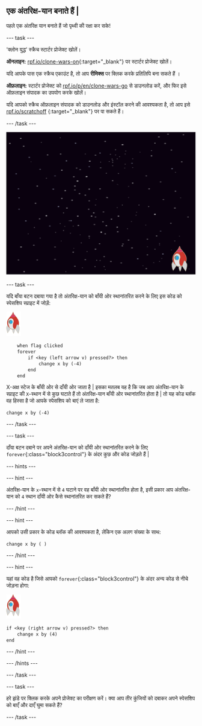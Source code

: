 ## एक अंतरिक्ष-यान बनाते हैं |

पहले एक अंतरिक्ष यान बनाते हैं जो पृथ्वी की रक्षा कर सके!

\--- task \---

'क्लोन युद्ध' स्क्रैच स्टार्टर प्रोजेक्ट खोलें।

**ऑनलाइन:** [rpf.io/clone-wars-on](http://rpf.io/clone-wars-on){:target="_blank"} पर स्टार्टर प्रोजेक्ट खोलें।

यदि आपके पास एक स्क्रैच एकाउंट है, तो आप **रीमिक्स** पर क्लिक करके प्रतिलिपि बना सकते हैं ।

**ऑफ़लाइन:** स्टार्टर प्रोजेक्ट को [rpf.io/p/en/clone-wars-go](http://rpf.io/p/en/clone-wars-go) से डाउनलोड करें, और फिर इसे ऑफ़लाइन संपादक का उपयोग करके खोलें।

यदि आपको स्क्रैच ऑफ़लाइन संपादक को डाउनलोड और इंस्टॉल करने की आवश्यकता है, तो आप इसे [rpf.io/scratchoff](https://rpf.io/scratchoff) {:target="_blank"} पर पा सकते हैं।

\--- /task \---

![स्टार्टर प्रोजेक्ट](images/starter-project.png)

\--- task \---

यदि <kbd>बाँया</kbd> बटन दबाया गया है तो अंतरिक्ष-यान को बाँयी ओर स्थानांतरित करने के लिए इस कोड को स्पेसशिप स्प्राइट में जोड़ें:

![रॉकेट स्प्राइट](images/rocket-sprite.png)

```blocks3
    when flag clicked
    forever
        if <key (left arrow v) pressed?> then
            change x by (-4)
        end
    end
```

X-अक्ष स्टेज के बाँयी ओर से दाँयी ओर जाता है | इसका मतलब यह है कि जब आप अंतरिक्ष-यान के स्प्राइट की `X`-स्थान में से कुछ घटाते हैं तो अंतरिक्ष-यान बाँयी ओर स्थानांतरित होता है | तो यह कोड ब्लॉक वह हिस्सा है जो आपके स्पेसशिप को बाएं ले जाता है:

```blocks3
change x by (-4)
```

\--- /task \---

\--- task \---

<kbd>दाँया</kbd> बटन दबाने पर अपने अंतरिक्ष-यान को दाँयी ओर स्थानांतरित करने के लिए `forever`{:class="block3control"} के अंदर कुछ और कोड जोड़ते हैं |

\--- hints \---

\--- hint \---

अंतरिक्ष-यान के `x`-स्थान में से `4` घटाने पर वह बाँयी ओर स्थानांतरित होता है, इसी प्रकार आप अंतरिक्ष-यान को `4` स्थान दाँयी ओर कैसे स्थानांतरित कर सकते हैं?

\--- /hint \---

\--- hint \---

आपको उसी प्रकार के कोड ब्लॉक की आवश्यकता है, लेकिन एक अलग संख्या के साथ:

```blocks3
change x by ( )
```

\--- /hint \---

\--- hint \---

यहां वह कोड है जिसे आपको `forever`{:class="block3control"} के अंदर अन्य कोड से नीचे जोड़ना होगा:

![रॉकेट स्प्राइट](images/rocket-sprite.png)

```blocks3
if <key (right arrow v) pressed?> then
    change x by (4)
end
```

\--- /hint \---

\--- /hints \---

\--- /task \---

\--- task \---

हरे झंडे पर क्लिक करके अपने प्रोजेक्ट का परीक्षण करें। क्या आप तीर कुंजियों को दबाकर अपने स्पेसशिप को बाएँ और दाएँ घुमा सकते हैं?

\--- /task \---